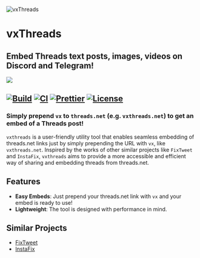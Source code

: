 ![vxThreads][logo]
# vxThreads
## Embed Threads text posts, images, videos on Discord and Telegram!
![][icons]

[![Build][buildBadge]][build]
[![CI][ciBadge]][ci]
[![Prettier][prettierbadge]][prettier]
[![License][licensebadge]][license]
---
### Simply prepend `vx` to `threads.net` (e.g. `vxthreads.net`) to get an embed of a Threads post!

`vxthreads` is a user-friendly utility tool that enables seamless embedding of threads.net links just by simply prepending the URL with `vx`, like `vxthreads.net`. Inspired by the works of other similar projects like `FixTweet` and `InstaFix`, `vxthreads` aims to provide a more accessible and efficient way of sharing and embedding threads from threads.net.

## Features

- **Easy Embeds**: Just prepend your threads.net link with `vx` and your embed is ready to use!
- **Lightweight**: The tool is designed with performance in mind.

## Similar Projects

- [FixTweet](https://github.com/FixTweet/FixTweet)
- [InstaFix](https://github.com/Wikidepia/InstaFix)

[logo]: https://github.com/everettsouthwick/vxthreads/assets/8216991/659d7795-6da0-4073-af40-9ff14a1bc7c1
[icons]: https://skillicons.dev/icons?i=ts,jest,docker,workers
[build]: https://github.com/everettsouthwick/vxThreads/actions/workflows/docker-build.yml
[buildBadge]: https://github.com/everettsouthwick/vxThreads/actions/workflows/docker-build.yml/badge.svg
[ci]: https://github.com/everettsouthwick/vxThreads/actions/workflows/jest-test.yml
[ciBadge]: https://github.com/everettsouthwick/vxThreads/actions/workflows/jest-test.yml/badge.svg
[prettier]: https://github.com/everettsouthwick/vxThreads/actions/workflows/prettier-fix.yml
[prettierBadge]: https://github.com/everettsouthwick/vxThreads/actions/workflows/prettier-fix.yml/badge.svg
[license]: https://github.com/everettsouthwick/vxThreads/blob/main/LICENSE.md
[licensebadge]: https://img.shields.io/github/license/everettsouthwick/vxThreads
